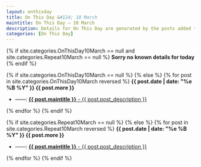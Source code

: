 ```yaml
---
layout: onthisday
title: On This Day &#124; 10 March
maintitle: On This Day — 10 March
description: Details for On This Day are genarated by the posts added to the website so the content is subject to changes/updates over time.
categories: [On This Day]
---
```


{% if site.categories.OnThisDay10March == null and site.categories.Repeat10March == null %}
<strong>Sorry no known details for today</strong>
{% endif %}

{% if site.categories.OnThisDay10March == null %}
{% else %}
{% for post in site.categories.OnThisDay10March reversed %}
<strong>{{ post.date | date: "%e %B %Y" }} {{ post.more }}</strong>
<ul>
<li> ——: <a href="{{ post.url }}"><strong>{{ post.maintitle }}</strong> - {{ post.post_description }}</a></li>
</ul>
{% endfor %}
{% endif %}

{% if site.categories.Repeat10March == null %}
{% else %}
{% for post in site.categories.Repeat10March reversed %}
<strong>{{ post.date | date: "%e %B %Y" }} {{ post.more }}</strong>
<ul>
<li> ——: <a href="{{ post.url }}"><strong>{{ post.maintitle }}</strong> - {{ post.post_description }}</a></li>
</ul>
{% endfor %}
{% endif %}
